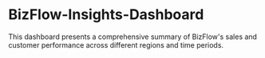 # BizFlow-Insights-Dashboard
This dashboard presents a comprehensive summary of BizFlow's sales and customer performance across different regions and time periods.
